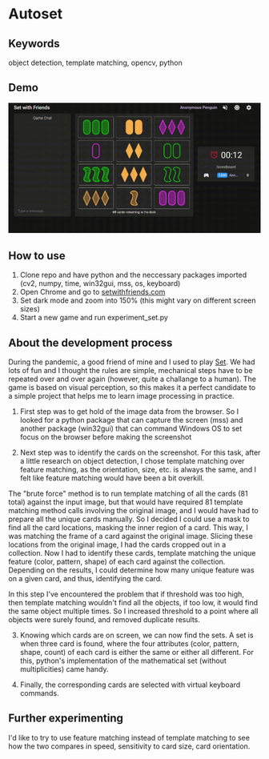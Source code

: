 # Autoset

## Keywords

object detection, template matching, opencv, python

## Demo

![Short video of the program in work, finding sets automatically one after another](autosetdemo.gif)

## How to use

1. Clone repo and have python and the neccessary packages imported (cv2, numpy, time, win32gui, mss, os, keyboard)
2. Open Chrome and go to [setwithfriends.com](https://setwithfriends.com/)
3. Set dark mode and zoom into 150% (this might vary on different screen sizes)
4. Start a new game and run experiment_set.py

## About the development process

During the pandemic, a good friend of mine and I used to play [Set](https://en.wikipedia.org/wiki/Set_(card_game)). We had lots of fun and I thought the rules are simple, mechanical steps have to be repeated over and over again (however, quite a challange to a human). The game is based on visual perception, so this makes it a perfect candidate to a simple project that helps me to learn image processing in practice.

1. First step was to get hold of the image data from the browser. So I looked for a python package that can capture the screen (mss) and another package (win32gui) that can command Windows OS to set focus on the browser before making the screenshot

2. Next step was to identify the cards on the screenshot. For this task, after a little research on object detection, I chose template matching over feature matching, as the orientation, size, etc. is always the same, and I felt like feature matching would have been a bit overkill. 

The "brute force" method is to run template matching of all the cards (81 total) against the input image, but that would have required 81 template matching method calls involving the original image, and I would have had to prepare all the unique cards manually. So I decided I could use a mask to find all the card locations, masking the inner region of a card. This way, I was matching the frame of a card against the original image. Slicing these locations from the original image, I had the cards cropped out in a collection. Now I had to identify these cards, template matching the unique feature (color, pattern, shape) of each card against the collection. Depending on the results, I could determine how many unique feature was on a given card, and thus, identifying the card.

In this step I've encountered the problem that if threshold was too high, then template matching wouldn't find all the objects, if too low, it would find the same object multiple times. So I increased threshold to a point where all objects were surely found, and removed duplicate results.

3. Knowing which cards are on screen, we can now find the sets. A set is when three card is found, where the four attributes (color, pattern, shape, count) of each card is either the same or either all different. For this, python's implementation of the mathematical set (without multiplicities) came handy.

4. Finally, the corresponding cards are selected with virtual keyboard commands.

## Further experimenting

I'd like to try to use feature matching instead of template matching to see how the two compares in speed, sensitivity to card size, card orientation.
